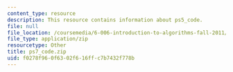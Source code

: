 ```yaml
---
content_type: resource
description: This resource contains information about ps5_code.
file: null
file_location: /coursemedia/6-006-introduction-to-algorithms-fall-2011/f0278f960f6302f616ffc7b7432f778b_ps7_code.zip
file_type: application/zip
resourcetype: Other
title: ps7_code.zip
uid: f0278f96-0f63-02f6-16ff-c7b7432f778b
---
```

